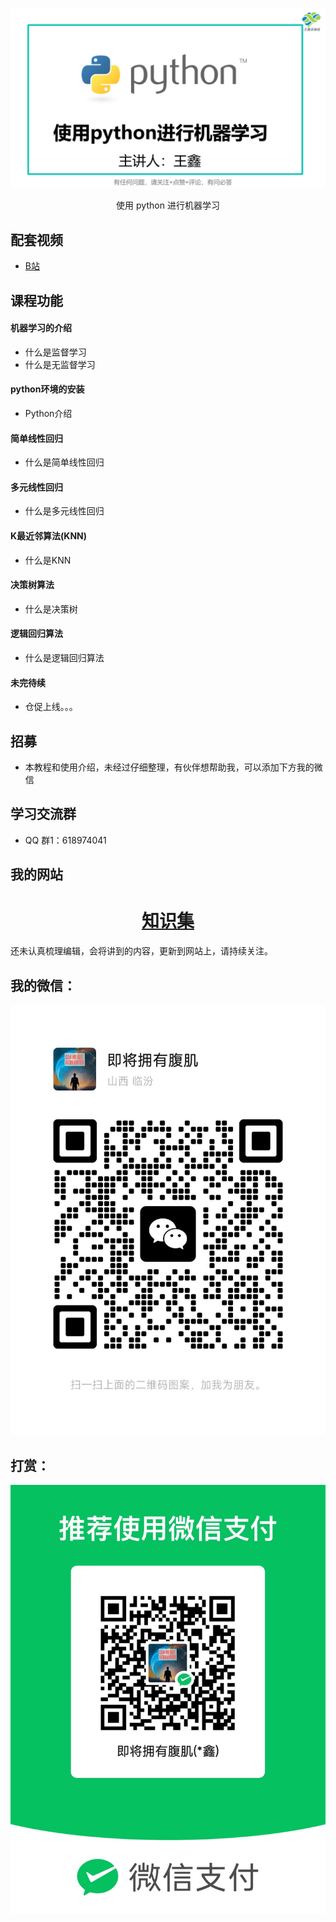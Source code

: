 ![](./img/logo.png)

<p align="center">
使用 python 进行机器学习
</p>

## 配套视频

- [B站](https://space.bilibili.com/16216540/channel/collectiondetail?sid=1954631)

## 课程功能

#### 机器学习的介绍
- 什么是监督学习
- 什么是无监督学习
#### python环境的安装
- Python介绍

#### 简单线性回归
- 什么是简单线性回归


#### 多元线性回归
- 什么是多元线性回归


#### K最近邻算法(KNN)
- 什么是KNN

#### 决策树算法
- 什么是决策树

#### 逻辑回归算法
- 什么是逻辑回归算法

#### 未完待续
- 仓促上线。。。

## 招募

- 本教程和使用介绍，未经过仔细整理，有伙伴想帮助我，可以添加下方我的微信

## 学习交流群

- QQ 群1：618974041



## 我的网站

<h1 align="center"><a href="https://wangxhub.com/" target="_blank"> 知识集 </a></h1>

还未认真梳理编辑，会将讲到的内容，更新到网站上，请持续关注。

## 我的微信：

![](./img/wechat.jpg)

## 打赏：
![](./img/money.jpg)
